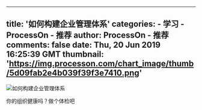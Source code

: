 
---
title: '如何构建企业管理体系'
categories: 
    - 学习
    - ProcessOn - 推荐
author: ProcessOn - 推荐
comments: false
date: Thu, 20 Jun 2019 16:25:39 GMT
thumbnail: 'https://img.processon.com/chart_image/thumb/5d09fab2e4b039f39f3e7410.png'
---

<div>   
<img class="thumb" alt="如何构建企业管理体系" src="https://img.processon.com/chart_image/thumb/5d09fab2e4b039f39f3e7410.png" referrerpolicy="no-referrer">
<p>你的组织健康吗？做个体检吧</p>  
</div>
            